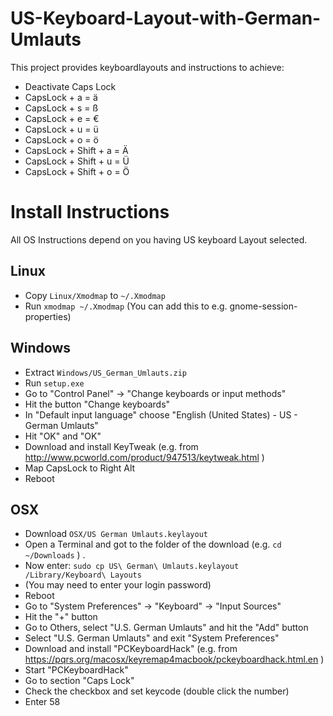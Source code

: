 US-Keyboard-Layout-with-German-Umlauts
======================================
This project provides keyboardlayouts and instructions to achieve:

 - Deactivate Caps Lock
 - CapsLock + a = ä
 - CapsLock + s = ß
 - CapsLock + e = €
 - CapsLock + u = ü
 - CapsLock + o = ö
 - CapsLock + Shift + a = Ä
 - CapsLock + Shift + u = Ü
 - CapsLock + Shift + o = Ö

Install Instructions
====================

All OS Instructions depend on you having US keyboard Layout selected.

Linux
-----
 - Copy <code>Linux/Xmodmap</code> to <code>~/.Xmodmap</code>
 - Run <code>xmodmap ~/.Xmodmap</code> (You can add this to e.g. gnome-session-properties)

Windows
-------
 - Extract <code>Windows/US_German_Umlauts.zip</code>
 - Run <code>setup.exe</code>
 - Go to "Control Panel" -> "Change keyboards or input methods"
 - Hit the button "Change keyboards"
 - In "Default input language" choose "English (United States) - US - German Umlauts"
 - Hit "OK" and "OK"
 - Download and install KeyTweak (e.g. from http://www.pcworld.com/product/947513/keytweak.html )
 - Map CapsLock to Right Alt
 - Reboot

OSX
---
 - Download <code>OSX/US German Umlauts.keylayout</code>
 - Open a Terminal and got to the folder of the download (e.g. <code>cd ~/Downloads</code> ) .
 - Now enter: <code>sudo cp US\ German\ Umlauts.keylayout /Library/Keyboard\ Layouts</code>
 - (You may need to enter your login password)
 - Reboot
 - Go to "System Preferences" -> "Keyboard" -> "Input Sources"
 - Hit the "+" button
 - Go to Others, select "U.S. German Umlauts" and hit the "Add" button
 - Select "U.S. German Umlauts" and exit "System Preferences"
 - Download and install "PCKeyboardHack" (e.g. from https://pqrs.org/macosx/keyremap4macbook/pckeyboardhack.html.en )
 - Start "PCKeyboardHack"
 - Go to section "Caps Lock"
 - Check the checkbox and set keycode (double click the number)
 - Enter 58
